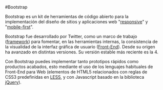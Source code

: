 #Bootstrap

Bootstrap es un kit de herramientas de código abierto para la implementación del diseño de sitios y aplicaciones web "[responsive](https://es.wikipedia.org/wiki/Dise%C3%B1o_web_adaptable)" y "[mobile-first](https://en.ryte.com/wiki/Mobile_First)". 

Bootstrap fue desarrollado por Twitter, como un marco de trabajo ([framework](https://es.wikipedia.org/wiki/Framework)) para fomentar, en las herramientas internas, la consistencia de la visualidad de la interfaz gráfica de usuario ([Front-End](https://es.wikipedia.org/wiki/Front-end_y_back-end)). Desde su origen ha avanzado en distintas versiones. Su versión estable más reciente es la 4.

Con Bootstrap puedes implementar tanto prototipos rápidos como productos acabados, esto mediante el uso de los lenguajes habituales de Front-End para Web (elementos de HTML5 relacionados con reglas de CSS3 predefinidas en [LESS](http://lesscss.org/), y con Javascript basado en la biblioteca [jQuery](https://jquery.com/)).
